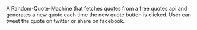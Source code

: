 A Random-Quote-Machine that fetches quotes from a free quotes api and generates a new quote each time the new quote button is clicked.
User can tweet the quote on twitter or share on facebook.

